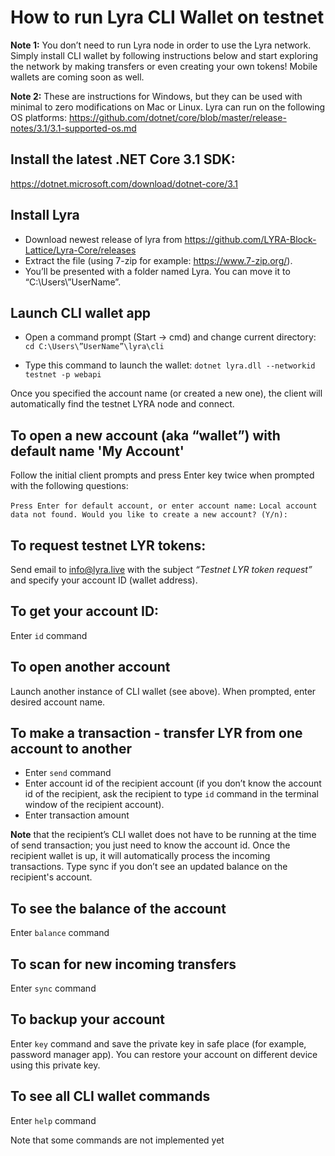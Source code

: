 # How to run Lyra CLI Wallet on testnet

**Note 1:** You don’t need to run Lyra node in order to use the Lyra network. Simply install CLI wallet by following instructions below and start exploring the network by making transfers or even creating your own tokens! Mobile wallets are coming soon as well.

**Note 2:** These are instructions for Windows, but they can be used with minimal to zero modifications on Mac or Linux. Lyra can run on the following OS platforms: https://github.com/dotnet/core/blob/master/release-notes/3.1/3.1-supported-os.md

## Install the latest .NET Core 3.1 SDK:
https://dotnet.microsoft.com/download/dotnet-core/3.1

## Install Lyra
* Download newest release of lyra from https://github.com/LYRA-Block-Lattice/Lyra-Core/releases
* Extract the file (using 7-zip for example: https://www.7-zip.org/). 
* You’ll be presented with a folder named Lyra. You can move it to “C:\Users\”UserName”. 

## Launch CLI wallet app
* Open a command prompt (Start -> cmd) and change current directory:
`cd C:\Users\”UserName”\lyra\cli`

* Type this command to launch the wallet:
`dotnet lyra.dll --networkid testnet -p webapi` 

Once you specified the account name (or created a new one), the client will automatically find the testnet LYRA node and connect.

## To open a new account (aka “wallet”) with default name 'My Account'
Follow the initial client prompts and press Enter key twice when prompted with the following questions: 

`Press Enter for default account, or enter account name:` 
`Local account data not found. Would you like to create a new account? (Y/n):`

## To request testnet LYR tokens: 
Send email to info@lyra.live with the subject *“Testnet LYR token request”* and specify your account ID (wallet address). 

## To get your account ID: 
Enter `id` command

## To open another account
Launch another instance of CLI wallet (see above). When prompted, enter desired account name.

## To make a transaction - transfer LYR from one account to another
* Enter `send` command
* Enter account id of the recipient account (if you don’t know the account id of the recipient, ask the recipient to type `id` command in the terminal window of the recipient account).
* Enter transaction amount

**Note** that the recipient’s CLI wallet does not have to be running at the time of send transaction; you just need to know the account id. Once the recipient wallet is up, it will automatically process the incoming transactions. Type sync if you don’t see an updated balance on the recipient's account.

## To see the balance of the account
Enter `balance` command

## To scan for new incoming transfers 
Enter `sync` command 

## To backup your account
Enter `key` command and save the private key in safe place (for example, password manager app). You can restore your account on different device using this private key.

## To see all CLI wallet commands
Enter `help` command

Note that some commands are not implemented yet





